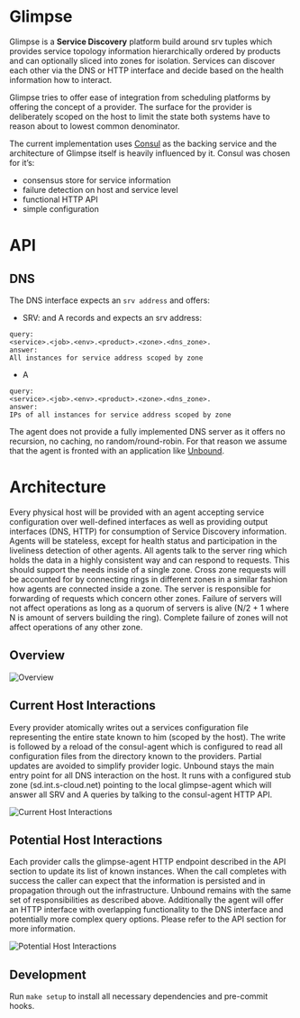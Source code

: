# Glimpse

Glimpse is a **Service Discovery** platform build around srv tuples which provides service topology information hierarchically ordered by products and can optionally sliced into zones for isolation. Services can discover each other via the DNS or HTTP interface and decide based on the health information how to interact.

Glimpse tries to offer ease of integration from scheduling platforms by offering the concept of a provider. The surface for the provider is deliberately scoped on the host to limit the state both systems have to reason about to lowest common denominator.

The current implementation uses [Consul](https://www.consul.io/) as the backing service and the architecture of Glimpse itself is heavily influenced by it. Consul was chosen for it’s:

* consensus store for service information
* failure detection on host and service level
* functional HTTP API
* simple configuration

# API

## DNS

The DNS interface expects an `srv address` and offers:

- SRV: and A records and expects an srv address:
```
query:
<service>.<job>.<env>.<product>.<zone>.<dns_zone>.
answer:
All instances for service address scoped by zone
```

- A
```
query:
<service>.<job>.<env>.<product>.<zone>.<dns_zone>.
answer:
IPs of all instances for service address scoped by zone
```

The agent does not provide a fully implemented DNS server as it offers no recursion, no caching, no random/round-robin. For that reason we assume that the agent is fronted with an application like [Unbound](https://unbound.net/).

# Architecture

Every physical host will be provided with an agent accepting service configuration over well-defined interfaces as well as providing output interfaces (DNS, HTTP) for consumption of Service Discovery information. Agents will be stateless, except for health status and participation in the liveliness detection of other agents. All agents talk to the server ring which holds the data in a highly consistent way and can respond to requests. This should support the needs inside of a single zone. Cross zone requests will be accounted for by connecting rings in different zones in a similar fashion how agents are connected inside a zone. The server is responsible for forwarding of requests which concern other zones. Failure of servers will not affect operations as long as a quorum of servers is alive (N/2 + 1 where N is amount of servers building the ring). Complete failure of zones will not affect operations of any other zone.

## Overview

![Overview](http://i.imgur.com/SMZ4bPs.png)

## Current Host Interactions

Every provider atomically writes out a services configuration file representing the entire state known to him (scoped by the host). The write is followed by a reload of the consul-agent which is configured to read all configuration files from the directory known to the providers. Partial updates are avoided to simplify provider logic.
Unbound stays the main entry point for all DNS interaction on the host. It runs with a configured stub zone (sd.int.s-cloud.net) pointing to the local glimpse-agent which will answer all SRV and A queries by talking to the consul-agent HTTP API.

![Current Host Interactions](http://i.imgur.com/Z2LcDsR.png)

## Potential Host Interactions

Each provider calls the glimpse-agent HTTP endpoint described in the API section to update its list of known instances. When the call completes with success the caller can expect that the information is persisted and in propagation through out the infrastructure.
Unbound remains with the same set of responsibilities as described above. Additionally the agent will offer an HTTP interface with overlapping functionality to the DNS interface and potentially more complex query options. Please refer to the API section for more information.

![Potential Host Interactions](http://i.imgur.com/8NCrMyv.png)

## Development

Run `make setup` to install all necessary dependencies and pre-commit hooks.
